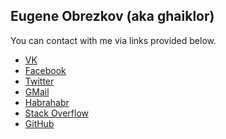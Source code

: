 Eugene Obrezkov (aka ghaiklor)
---

You can contact with me via links provided below.

- [VK](http://vk.com/ghaiklor_xakep)
- [Facebook](https://www.facebook.com/ghaiklor)
- [Twitter](https://twitter.com/ghaiklor)
- [GMail](mailto:ghaiklor@gmail.com)
- [Habrahabr](http://habrahabr.ru/users/ghaiklor/)
- [Stack Overflow](http://stackoverflow.com/users/2357633/eugene-obrezkov)
- [GitHub](https://github.com/ghaiklor)